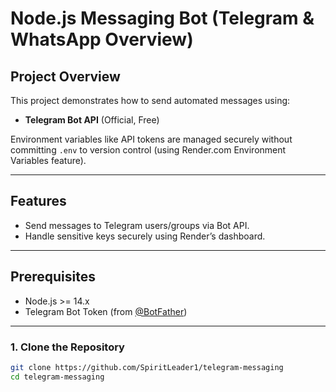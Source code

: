 # Node.js Messaging Bot (Telegram & WhatsApp Overview)

## Project Overview

This project demonstrates how to send automated messages using:
- **Telegram Bot API** (Official, Free)

Environment variables like API tokens are managed securely without committing `.env` to version control (using Render.com Environment Variables feature).

---

## Features
- Send messages to Telegram users/groups via Bot API.
- Handle sensitive keys securely using Render’s dashboard.

---

## Prerequisites
- Node.js >= 14.x
- Telegram Bot Token (from [@BotFather](https://t.me/BotFather))

---

### 1. Clone the Repository
```bash
git clone https://github.com/SpiritLeader1/telegram-messaging
cd telegram-messaging
